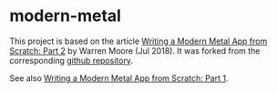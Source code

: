 #  modern-metal

This project is based on the article [Writing a Modern Metal App from Scratch: Part 2](http://metalbyexample.com/modern-metal-2/) by Warren Moore (Jul 2018). It was forked from the corresponding [github repository](https://github.com/metal-by-example/modern-metal).

See also [Writing a Modern Metal App from Scratch: Part 1](http://metalbyexample.com/modern-metal-1/).

